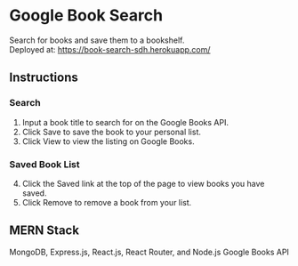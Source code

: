 # Google Book Search
Search for books and save them to a bookshelf.  
Deployed at: https://book-search-sdh.herokuapp.com/

## Instructions
### Search
1. Input a book title to search for on the Google Books API.
2. Click Save to save the book to your personal list.
3. Click View to view the listing on Google Books.

### Saved Book List
4. Click the Saved link at the top of the page to view books you have saved.
5. Click Remove to remove a book from your list.


## MERN Stack
MongoDB, Express.js, React.js, React Router, and Node.js
Google Books API
